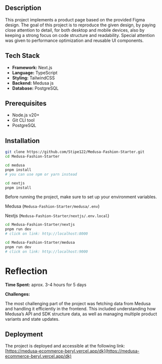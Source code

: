 ## Description

This project implements a product page based on the provided Figma design. The goal of this project is to reproduce the given design, by paying close attention to detail, for both desktop and mobile devices, also by keeping a strong focus on code structure and readability. Special attention was given to performance optimization and reusable UI components.

## Tech Stack
- **Framework:** Next.js  
- **Language:** TypeScript  
- **Styling:** TailwindCSS  
- **Backend:** Medusa js
- **Database:** PostgreSQL

## Prerequisites
- Node.js v20+
- Git CLI tool
- PostgreSQL

## Installation
 
```bash
git clone https://github.com/Stipe122/Medusa-Fashion-Starter.git
cd Medusa-Fashion-Starter
```

```bash
cd medusa
pnpm install
# you can use npm or yarn instead
```
```bash
cd nextjs
pnpm install
```

Before running the project, make sure to set up your environment variables.

Medusa (`Medusa-Fashion-Starter/medusa/.env`)

Nextjs (`Medusa-Fashion-Starter/nextjs/.env.local`)

```bash
cd Medusa-Fashion-Starter/nextjs
pnpm run dev
# click on link: http://localhost:8000
```
```bash
cd Medusa-Fashion-Starter/medusa
pnpm run dev
# click on link: http://localhost:9000
```

# Reflection

**Time Spent:** aprox. 3-4 hours for 5 days

**Challenges:** 

The most challenging part of the project was fetching data from Medusa and handling it efficiently in the frontend. This included understanding how Medusa’s API and SDK structure data, as well as managing multiple product variants and state updates.

## Deployment
The project is deployed and accessible at the following link:  
[https://medusa-ecommerce-beryl.vercel.app/dk](https://medusa-ecommerce-beryl.vercel.app/dk)
